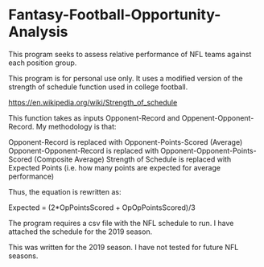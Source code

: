 # Fantasy-Football-Opportunity-Analysis
This program seeks to assess relative performance of NFL teams against each position group.

This program is for personal use only. It uses a modified version of the strength of schedule function used in college football.

https://en.wikipedia.org/wiki/Strength_of_schedule

This function takes as inputs Opponent-Record and Oppenent-Opponent-Record.  My methodology is that:

Opponent-Record is replaced with Opponent-Points-Scored (Average)
Opponent-Opponent-Record is replaced with Opponent-Opponent-Points-Scored (Composite Average)
Strength of Schedule is replaced with Expected Points (i.e. how many points are expected for average performance)

Thus, the equation is rewritten as:

Expected = (2*OpPointsScored + OpOpPointsScored)/3

The program requires a csv file with the NFL schedule to run. I have attached the schedule for the 2019 season.

This was written for the 2019 season. I have not tested for future NFL seasons.
